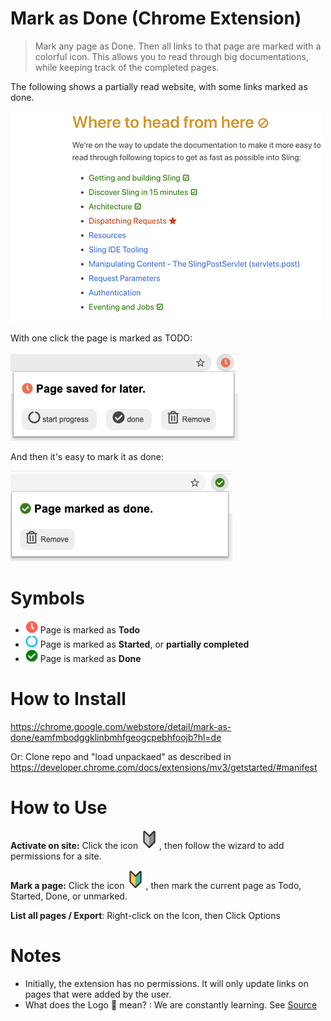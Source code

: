 # Mark as Done (Chrome Extension)

> Mark any page as Done. Then all links to that page are marked with a colorful icon.
> This allows you to read through big documentations, while keeping track of the completed pages.

The following shows a partially read website, with some links marked as done. 

 ![](images/example.png) 

With one click the page is marked as TODO: 

![](docs/screenshot-todo.png)

And then it's easy to mark it as done: 

![](docs/screenshot-done.png)


# Symbols

 * <img src="images/icon-todo.png" width=20> Page is marked as **Todo** 
 * <img src="images/icon-started.png" width=20> Page is marked as **Started**, or **partially completed**
 * <img src="images/icon-done.png" width=20> Page is marked as **Done** 


# How to Install

https://chrome.google.com/webstore/detail/mark-as-done/eamfmbodggklinbmhfgeogcpebhfoojb?hl=de

Or: Clone repo and "load unpackaed" as described in https://developer.chrome.com/docs/extensions/mv3/getstarted/#manifest

# How to Use

**Activate on site:** Click the icon <img src="images/icon-toolbar-disabled.png" width=30>, then follow the wizard to add permissions for a site.

**Mark a page:** Click the icon <img src="images/icon-none.png" width=30>, then mark the current page as Todo, Started, Done, or unmarked. 


**List all pages / Export**: Right-click on the Icon, then Click Options 

# Notes

* Initially, the extension has no permissions. It will only update links on pages that were added by the user.
* What does the Logo 🔰 mean? : We are constantly learning. See [Source](https://emojipedia.org/japanese-symbol-for-beginner/)

